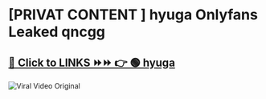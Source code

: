 
 # [PRIVAT CONTENT ] hyuga Onlyfans Leaked qncgg

## <h2><a href="https://clipsfans.com/hyuga&ref=git">🔗 Click to LINKS ⏩⏩ 👉 🟢 hyuga </a></h2>

<a href="https://clipsfans.com/hyuga&ref=git" rel="nofollow" data-target="animated-image.originalLink"><img src="https://i.ibb.co.com/xMMVF88/686577567.gif" alt="Viral Video Original" style="max-width: 100%; display: inline-block;" data-target="animated-image.originalImage"></a>

